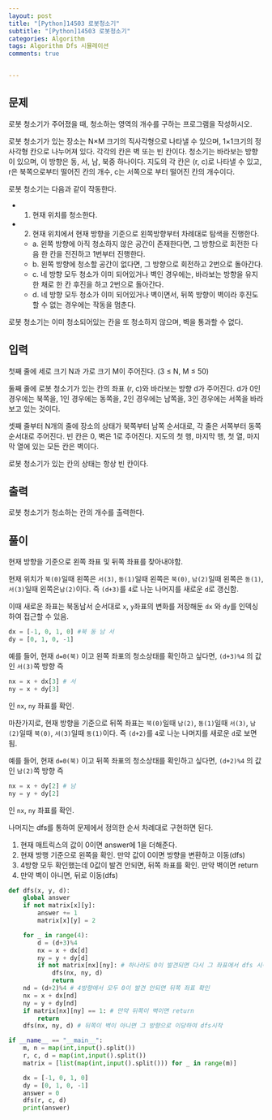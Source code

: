 ```yaml
---  
layout: post  
title: "[Python]14503 로봇청소기"  
subtitle: "[Python]14503 로봇청소기"  
categories: Algorithm
tags: Algorithm Dfs 시뮬레이션
comments: true  


---  
```

## 문제
로봇 청소기가 주어졌을 때, 청소하는 영역의 개수를 구하는 프로그램을 작성하시오.

로봇 청소기가 있는 장소는 N×M 크기의 직사각형으로 나타낼 수 있으며, 1×1크기의 정사각형 칸으로 나누어져 있다. 각각의 칸은 벽 또는 빈 칸이다. 청소기는 바라보는 방향이 있으며, 이 방향은 동, 서, 남, 북중 하나이다. 지도의 각 칸은 (r, c)로 나타낼 수 있고, r은 북쪽으로부터 떨어진 칸의 개수, c는 서쪽으로 부터 떨어진 칸의 개수이다.

로봇 청소기는 다음과 같이 작동한다.

- 1. 현재 위치를 청소한다.
- 2. 현재 위치에서 현재 방향을 기준으로 왼쪽방향부터 차례대로 탐색을 진행한다.
  - a. 왼쪽 방향에 아직 청소하지 않은 공간이 존재한다면, 그 방향으로 회전한 다음 한 칸을 전진하고 1번부터 진행한다.
  - b. 왼쪽 방향에 청소할 공간이 없다면, 그 방향으로 회전하고 2번으로 돌아간다.
  - c. 네 방향 모두 청소가 이미 되어있거나 벽인 경우에는, 바라보는 방향을 유지한 채로 한 칸 후진을 하고 2번으로 돌아간다.
  - d. 네 방향 모두 청소가 이미 되어있거나 벽이면서, 뒤쪽 방향이 벽이라 후진도 할 수 없는 경우에는 작동을 멈춘다.

로봇 청소기는 이미 청소되어있는 칸을 또 청소하지 않으며, 벽을 통과할 수 없다.

## 입력
첫째 줄에 세로 크기 N과 가로 크기 M이 주어진다. (3 ≤ N, M ≤ 50)

둘째 줄에 로봇 청소기가 있는 칸의 좌표 (r, c)와 바라보는 방향 d가 주어진다. d가 0인 경우에는 북쪽을, 1인 경우에는 동쪽을, 2인 경우에는 남쪽을, 3인 경우에는 서쪽을 바라보고 있는 것이다.

셋째 줄부터 N개의 줄에 장소의 상태가 북쪽부터 남쪽 순서대로, 각 줄은 서쪽부터 동쪽 순서대로 주어진다. 빈 칸은 0, 벽은 1로 주어진다. 지도의 첫 행, 마지막 행, 첫 열, 마지막 열에 있는 모든 칸은 벽이다.

로봇 청소기가 있는 칸의 상태는 항상 빈 칸이다.

## 출력
로봇 청소기가 청소하는 칸의 개수를 출력한다.

## 풀이
현재 방향을 기준으로 왼쪽 좌표 및 뒤쪽 좌표를 찾아내야함.

현재 위치가 `북(0)`일때 왼쪽은 `서(3)`, `동(1)`일때 왼쪽은 `북(0)`, `남(2)`일때 왼쪽은 `동(1)`, `서(3)`일때 왼쪽은`남(2)`이다.
즉 `(d+3)`를 `4`로 나눈 나머지를 새로운 `d`로 갱신함.  

이때 새로운 좌표는 북동남서 순서대로 `x`, `y`좌표의 변화를 저장해둔 `dx` 와 `dy`를 인덱싱하여 접근할 수 있음.
```python
dx = [-1, 0, 1, 0] #북 동 남 서
dy = [0, 1, 0, -1]
```
예를 들어, 현재 `d=0(북)` 이고 왼쪽 좌표의 청소상태를 확인하고 싶다면, `(d+3)%4` 의 값인 `서(3)`쪽 방향 즉
```python
nx = x + dx[3] # 서
ny = x + dy[3]
```
인 `nx`, `ny` 좌표를 확인.

마찬가지로, 현재 방향을 기준으로 뒤쪽 좌표는 `북(0)`일때 `남(2)`, `동(1)`일때 `서(3)`, `남(2)`일때 `북(0)`, `서(3)`일때 `동(1)`이다.
즉 `(d+2)`를 `4`로 나눈 나머지를 새로운 `d`로 보면 됨.

예를 들어, 현재 `d=0(북)` 이고 뒤쪽 좌표의 청소상태를 확인하고 싶다면, `(d+2)%4` 의 값인 `남(2)`쪽 방향 즉
```python
nx = x + dy[2] # 남
ny = y + dy[2]
```
인 `nx`, `ny` 좌표를 확인.

나머지는 dfs를 통하여 문제에서 정의한 순서 차례대로 구현하면 된다.
1. 현재 매트릭스의 값이 0이면 answer에 1을 더해준다.
2. 현재 방행 기준으로 왼쪽을 확인. 만약 값이 0이면 방향을 변환하고 이동(dfs)
3. 4방향 모두 확인했는데 0값이 발견 안되면, 뒤쪽 좌표를 확인. 만약 벽이면 return
4. 만약 벽이 아니면, 뒤로 이동(dfs)




```python
def dfs(x, y, d):
    global answer
    if not matrix[x][y]:
        answer += 1
        matrix[x][y] = 2

    for _ in range(4):
        d = (d+3)%4
        nx = x + dx[d]
        ny = y + dy[d]
        if not matrix[nx][ny]: # 하나라도 0이 발견되면 다시 그 좌표에서 dfs 시작
            dfs(nx, ny, d)
            return
    nd = (d+2)%4 # 4방향에서 모두 0이 발견 안되면 뒤쪽 좌표 확인
    nx = x + dx[nd]
    ny = y + dy[nd]
    if matrix[nx][ny] == 1: # 만약 뒤쪽이 벽이면 return
        return
    dfs(nx, ny, d) # 뒤쪽이 벽이 아니면 그 방향으로 이당하여 dfs시작

if __name__ == "__main__":   
    m, n = map(int,input().split())
    r, c, d = map(int,input().split())
    matrix = [list(map(int,input().split())) for _ in range(m)]

    dx = [-1, 0, 1, 0]
    dy = [0, 1, 0, -1]
    answer = 0
    dfs(r, c, d)
    print(answer)
```
